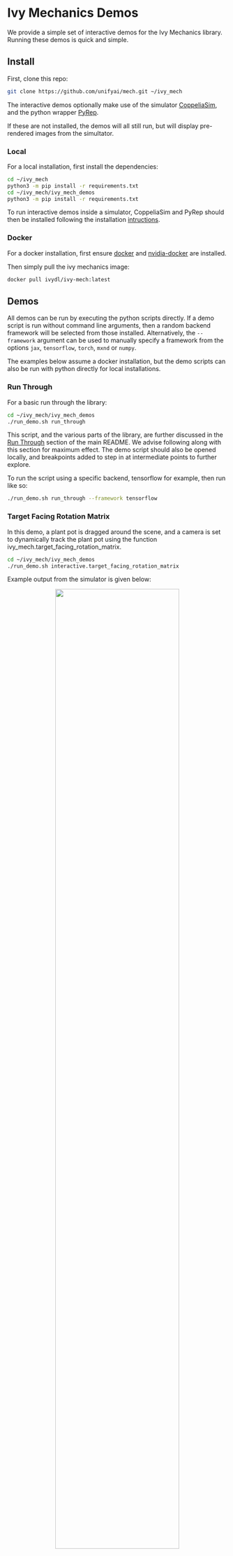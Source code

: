 # Ivy Mechanics Demos

We provide a simple set of interactive demos for the Ivy Mechanics library.
Running these demos is quick and simple.

## Install

First, clone this repo:

```bash
git clone https://github.com/unifyai/mech.git ~/ivy_mech
```

The interactive demos optionally make use of the simulator
[CoppeliaSim](https://www.coppeliarobotics.com/),
and the python wrapper [PyRep](https://github.com/stepjam/PyRep).

If these are not installed, the demos will all still run, but will display pre-rendered images from the simultator.

### Local

For a local installation, first install the dependencies:

```bash
cd ~/ivy_mech
python3 -m pip install -r requirements.txt
cd ~/ivy_mech/ivy_mech_demos
python3 -m pip install -r requirements.txt
```

To run interactive demos inside a simulator, CoppeliaSim and PyRep should then be installed following the installation [intructions](https://github.com/stepjam/PyRep#install).

### Docker

For a docker installation, first ensure [docker](https://docs.docker.com/get-docker/) and [nvidia-docker](https://github.com/NVIDIA/nvidia-docker) are installed.

Then simply pull the ivy mechanics image:

```bash
docker pull ivydl/ivy-mech:latest
```

## Demos

All demos can be run by executing the python scripts directly.
If a demo script is run without command line arguments, then a random backend framework will be selected from those installed.
Alternatively, the `--framework` argument can be used to manually specify a framework from the options
`jax`, `tensorflow`, `torch`, `mxnd` or `numpy`.

The examples below assume a docker installation, but the demo scripts can also
be run with python directly for local installations.

### Run Through

For a basic run through the library:

```bash
cd ~/ivy_mech/ivy_mech_demos
./run_demo.sh run_through
```

This script, and the various parts of the library, are further discussed in the [Run Through](https://github.com/unifyai/mech#run-through) section of the main README.
We advise following along with this section for maximum effect. The demo script should also be opened locally,
and breakpoints added to step in at intermediate points to further explore.

To run the script using a specific backend, tensorflow for example, then run like so:

```bash
./run_demo.sh run_through --framework tensorflow
```

### Target Facing Rotation Matrix

In this demo, a plant pot is dragged around the scene, and a camera is set to
dynamically track the plant pot using the function ivy_mech.target_facing_rotation_matrix.

```bash
cd ~/ivy_mech/ivy_mech_demos
./run_demo.sh interactive.target_facing_rotation_matrix
```

Example output from the simulator is given below:

<p align="center">
    <img width="75%" style="display: block;" src='https://github.com/unifyai/unifyai.github.io/blob/master/img/externally_linked/ivy_mech/demo_a.gif?raw=true'>
</p>

### Polar to Cartesian Co-ordinates

In this demo, an omni-directional camera is dragged around the scene,
and a cartesian point cloud reconstruction is dynamically generated from the omni camera polar depth maps,
using the method ivy_mech.polar_to_cartesian_coords.

```bash
cd ~/ivy_mech/ivy_mech_demos
./run_demo.sh interactive.polar_to_cartesian_coords
```
Example output from the simulator, and Open3D renderings, are given below:

<p align="center">
    <img width="75%" style="display: block;" src='https://github.com/unifyai/unifyai.github.io/blob/master/img/externally_linked/ivy_mech/demo_b.gif?raw=true'>
</p>

## Get Involved

If you have any issues running any of the demos, would like to request further demos, or would like to implement your own, then get it touch.
Feature requests, pull requests, and [tweets](https://twitter.com/unify_ai) all welcome!